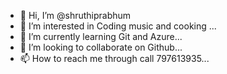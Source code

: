 - 👋 Hi, I’m @shruthiprabhum
- 👀 I’m interested in Coding music and cooking ...
- 🌱 I’m currently learning Git and Azure...
- 💞️ I’m looking to collaborate on Github...
- 📫 How to reach me through call 797613935...

<!---
shruthiprabhum/shruthiprabhum is a ✨ special ✨ repository because its `README.md` (this file) appears on your GitHub profile.
You can click the Preview link to take a look at your changes.
--->
